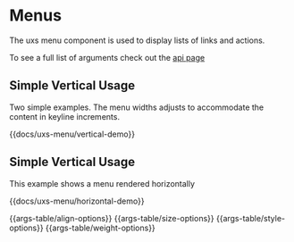 # Menus

The uxs menu component is used to display lists of links and actions.

To see a full list of arguments check out the [api page](/docs/api/components/uxs-menu)

## Simple Vertical Usage

Two simple examples. The menu widths adjusts to accommodate the content in keyline increments.

{{docs/uxs-menu/vertical-demo}}

## Simple Vertical Usage

This example shows a menu rendered horizontally

{{docs/uxs-menu/horizontal-demo}}

<!-- ## Disabled Items

The disabled property disables a Menu Item. The Divider can be used to separate MenuItems.

{{#docs-demo as |demo|}}

  {{#demo.example name="menu-disabled"}}

    <div class="f fr">
      <div class="mr">
        {{#uxs-menu as |menu|}}
          {{menu.item "Back"}}
          {{menu.item "Forward" disabled=true}}
          {{menu.divider}}
          {{menu.item "Recently Closed" disabled=true}}
          {{menu.item "Google" disabled=true}}
          {{menu.item "YouTube"}}
        {{/uxs-menu}}
      </div>
      <div class="mr">
        {{#uxs-menu as |menu|}}
          {{menu.item "Undo"}}
          {{menu.item "Redo" disabled=true}}
          {{menu.divider}}
          {{menu.item "Cut" disabled=true}}
          {{menu.item "Copy" disabled=true}}
          {{menu.item "Paste"}}
        {{/uxs-menu}}
      </div>
    </div>

  {{/demo.example}}

  {{demo.snippet "menu-disabled.hbs"}}

{{/docs-demo}}

## Icons

Menu items supports icons through the leftIcon and rightIcon attributes.

{{#docs-demo as |demo|}}

  {{#demo.example name="menu-icons"}}

    <div class="f fr">
      <div class="mr">
        {{#uxs-menu hasLeftIcon=true as |menu|}}

          {{menu.item "Preview" leftIcon="visibility"}}
          {{menu.item "Share" leftIcon="person_add"}}
          {{menu.item "Get Links" disabled=true  leftIcon="link"}}
          {{menu.divider}}
          {{menu.item "Make Copy" leftIcon="content_copy"}}
          {{menu.item "Download" leftIcon="file_download"}}
          {{menu.divider}}
          {{menu.item "YouTube" leftIcon="delete"}}
        {{/uxs-menu}}
      </div>
      <div class="mr">
        {{#uxs-menu hasRightIcon=true as |menu|}}
          {{menu.item "Clear Config"}}
          {{menu.item "New Config" disabled=true rightIcon="person_add"}}
          {{menu.item "Project" rightIcon="settings"}}
          {{menu.item "Workspace" rightIcon="settings"}}
          {{menu.item "Bold" rightIcon="format_bold"}}
          {{menu.item "Italic" rightIcon="format_italic"}}
        {{/uxs-menu}}
      </div>
    </div>

  {{/demo.example}}

  {{demo.snippet "menu-icons.hbs"}}

{{/docs-demo}}

## Secondary Text

Menu Items support a secondaryText attribute.

{{#docs-demo as |demo|}}

  {{#demo.example name="menu-secondary-text"}}

    <div class="f fr">
      <div class="mr">
        {{#uxs-menu hasSecondaryText=true as |menu|}}
          {{menu.item "Bold" rightIcon="format_italic"}}
          {{menu.item "Italic" secondaryText="⌘I"}}
          {{menu.item "Underline" secondaryText="⌘U"}}
          {{menu.item "Strikethrough" secondaryText="Alt+Shift+5"}}
          {{menu.item "Superscript" secondaryText="⌘."}}
          {{menu.item "Subscript" secondaryText="⌘,"}}
          {{menu.divider}}
          {{menu.item "Clear Formatting" secondaryText="⌘/"}}
        {{/uxs-menu}}
      </div>
      <div class="mr">
        {{#uxs-menu hasSecondaryText=true as |menu|}}
          {{menu.item "Open" secondaryText="Cmd + O"}}
          {{menu.item "Paste in place" secondaryText="Shift + V"}}
          {{menu.item "Research" secondaryText="Opt + Shift + Cmd + I"}}
        {{/uxs-menu}}
      </div>
    </div>

  {{/demo.example}}

  {{demo.snippet "menu-secondary-text.hbs"}}

{{/docs-demo}}

## Subheadings

Menu Items can include subheadings to split up items.

{{#docs-demo as |demo|}}

  {{#demo.example name="menu-subheadings"}}

    <div class="f fr">

      <div class="mr">
        {{#uxs-menu hasLeftIcon=true as |menu|}}
          {{menu.subheading "Sort by"}}
          {{menu.item "Age"}}
          {{menu.item "Surname" leftIcon="arrow_upward"}}
          {{menu.item "Location"}}
        {{/uxs-menu}}
      </div>
      <div>
        {{#uxs-menu hasLeftIcon=true as |menu|}}
          {{menu.subheading "Filter by"}}
          {{menu.item "Age"}}
          {{menu.item "Surname" leftIcon="done"}}
          {{menu.item "Location"}}
        {{/uxs-menu}}
      </div>
    </div>

  {{/demo.example}}

  {{demo.snippet "menu-subheadings.hbs"}}

{{/docs-demo}}

## Dropdown Menu

You can use the basic dropdown component to display menus in your app.

{{#docs-demo as |demo|}}

  {{#demo.example name="button-menus"}}

    {{#basic-dropdown as |dropdown|}}
      {{#dropdown.trigger}}
        {{uxs-button "Click Me"}}
      {{/dropdown.trigger}}
      {{#dropdown.content class="uxs-ns"}}
        {{#uxs-menu as |menu|}}
          {{#menu.item}}Normal nav item{{/menu.item}}
          {{#menu.item}}And another{{/menu.item}}
          {{menu.separator}}
          {{#menu.link "docs.index"}}This one is a link{{/menu.link}}
        {{/uxs-menu}}
      {{/dropdown.content}}
    {{/basic-dropdown}}

  {{/demo.example}}

  {{demo.snippet "button-menus.hbs"}}

{{/docs-demo}}

## Icon Dropdown Menu

This is a menu with an icon trigger.

{{#docs-demo as |demo|}}

  {{#demo.example name="button-menus"}}

    {{#basic-dropdown as |dropdown|}}
      {{#dropdown.trigger}}
        {{uxs-icon "filter_list"}}
      {{/dropdown.trigger}}
      {{#dropdown.content class="uxs-ns"}}
        {{#uxs-menu as |menu|}}
          {{#menu.item}}Normal nav item{{/menu.item}}
          {{#menu.item}}And another{{/menu.item}}
          {{menu.separator}}
          {{#menu.link "docs.index"}}This one is a link{{/menu.link}}
        {{/uxs-menu}}
      {{/dropdown.content}}
    {{/basic-dropdown}}

  {{/demo.example}}

  {{demo.snippet "button-menus.hbs"}}

{{/docs-demo}}

## Styles Usage

You can customise the look of your menu with the style attribute.

{{#docs-demo class="bg-dark" as |demo|}}

  {{#demo.example name="menu-styles"}}

    {{#each styles as |style|}}

      {{#uxs-menu style=style class="mb" horizontal=true as |menu|}}
        {{menu.item (capitalize (concat style " Menu"))}}
        {{menu.item "Disabled Item" disabled=true}}
        {{menu.divider}}
        {{menu.link "Docs" "docs"}}
        {{menu.link "App" "app"}}
      {{/uxs-menu}}

    {{/each}}

    {{#each styles as |style|}}

      {{#uxs-menu class="mb" style=style horizontal=false as |menu|}}
        {{menu.item (capitalize (concat style " Menu"))}}
        {{menu.item "Disabled Item" disabled=true}}
        {{menu.divider}}
        {{menu.link "Docs" "docs"}}
        {{menu.link "App" "app"}}
      {{/uxs-menu}}
      <br>

    {{/each}}

  {{/demo.example}}

  {{demo.snippet "menu-styles.hbs"}}

{{/docs-demo}} -->

{{args-table/align-options}}
{{args-table/size-options}}
{{args-table/style-options}}
{{args-table/weight-options}}
